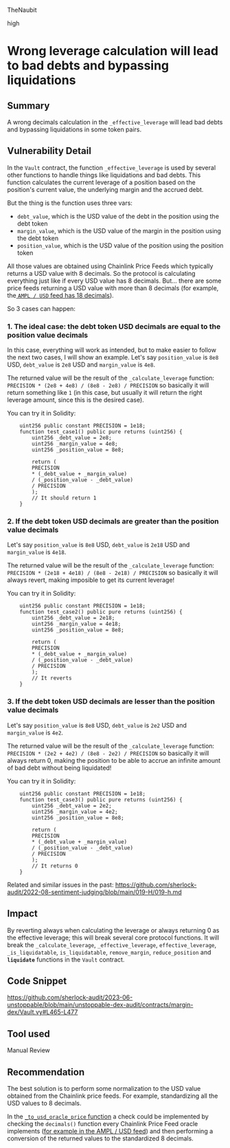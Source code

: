 TheNaubit

high

# Wrong leverage calculation will lead to bad debts and bypassing liquidations

## Summary
A wrong decimals calculation in the `_effective_leverage` will lead bad debts and bypassing liquidations in some token pairs.

## Vulnerability Detail
In the `Vault` contract, the function `_effective_leverage` is used by several other functions to handle things like liquidations and bad debts. This function calculates the current leverage of a position based on the position's current value, the underlying margin and the accrued debt.

But the thing is the function uses three vars:
- `debt_value`, which is the USD value of the debt in the position using the debt token
- `margin_value`, which is the USD value of the margin in the position using the debt token
- `position_value`, which is the USD value of the position using the position token

All those values are obtained using Chainlink Price Feeds which typically returns a USD value with 8 decimals. So the protocol is calculating everything just like if every USD value has 8 decimals. But... there are some price feeds returning a USD value with more than 8 decimals (for example, the[ `AMPL / USD` feed has 18 decimals](https://etherscan.io/address/0xe20CA8D7546932360e37E9D72c1a47334af57706#readContract)).

So 3 cases can happen:
### 1. The ideal case: the debt token USD decimals are equal to the position value decimals
In this case, everything will work as intended, but to make easier to follow the next two cases, I will show an example.
Let's say `position_value` is `8e8` USD, `debt_value` is `2e8` USD and `margin_value` is `4e8`.

The returned value will be the result of the `_calculate_leverage` function:
`PRECISION * (2e8 + 4e8) / (8e8 - 2e8) / PRECISION` so basically it will return something like `1` (in this case, but usually it will return the right leverage amount, since this is the desired case).

You can try it in Solidity:
```solidity
    uint256 public constant PRECISION = 1e18;
    function test_case1() public pure returns (uint256) {
        uint256 _debt_value = 2e8;
        uint256 _margin_value = 4e8;
        uint256 _position_value = 8e8;

        return (
        PRECISION
        * (_debt_value + _margin_value)
        / (_position_value - _debt_value)
        / PRECISION
        );
        // It should return 1
    }
```

### 2. If the debt token USD decimals are greater than the position value decimals
Let's say `position_value` is `8e8` USD, `debt_value` is `2e18` USD and `margin_value` is `4e18`.

The returned value will be the result of the `_calculate_leverage` function:
`PRECISION * (2e18 + 4e18) / (8e8 - 2e18) / PRECISION` so basically it will always revert, making imposible to get its current leverage!

You can try it in Solidity:
```solidity
    uint256 public constant PRECISION = 1e18;
    function test_case2() public pure returns (uint256) {
        uint256 _debt_value = 2e18;
        uint256 _margin_value = 4e18;
        uint256 _position_value = 8e8;

        return (
        PRECISION
        * (_debt_value + _margin_value)
        / (_position_value - _debt_value)
        / PRECISION
        );
        // It reverts
    }
```

### 3. If the debt token USD decimals are lesser than the position value decimals
Let's say `position_value` is `8e8` USD, `debt_value` is `2e2` USD and `margin_value` is `4e2`.

The returned value will be the result of the `_calculate_leverage` function:
`PRECISION * (2e2 + 4e2) / (8e8 - 2e2) / PRECISION` so basically it will always return 0, making the position to be able to accrue an infinite amount of bad debt without being liquidated!

You can try it in Solidity:
```solidity
    uint256 public constant PRECISION = 1e18;
    function test_case3() public pure returns (uint256) {
        uint256 _debt_value = 2e2;
        uint256 _margin_value = 4e2;
        uint256 _position_value = 8e8;

        return (
        PRECISION
        * (_debt_value + _margin_value)
        / (_position_value - _debt_value)
        / PRECISION
        );
        // It returns 0
    }
```

Related and similar issues in the past: https://github.com/sherlock-audit/2022-08-sentiment-judging/blob/main/019-H/019-h.md

## Impact
By reverting always when calculating the leverage or always returning 0 as the effective leverage; this will break several core protocol functions. It will break the `_calculate_leverage`, `_effective_leverage`, `effective_leverage`, `_is_liquidatable`, `is_liquidatable`, `remove_margin`, `reduce_position` and **`liquidate`** functions in the `Vault` contract.

## Code Snippet
https://github.com/sherlock-audit/2023-06-unstoppable/blob/main/unstoppable-dex-audit/contracts/margin-dex/Vault.vy#L465-L477

## Tool used
Manual Review

## Recommendation
The best solution is to perform some normalization to the USD value obtained from the Chainlink price feeds. For example, standardizing all the USD values to 8 decimals.

In the [`_to_usd_oracle_price` function](https://github.com/sherlock-audit/2023-06-unstoppable/blob/main/unstoppable-dex-audit/contracts/margin-dex/Vault.vy#L562) a check could be implemented by checking the `decimals()` function every Chainlink Price Feed oracle implements ([for example in the AMPL / USD feed](https://etherscan.io/address/0xe20CA8D7546932360e37E9D72c1a47334af57706#readContract#F3)) and then performing a conversion of the returned values to the standardized 8 decimals.
